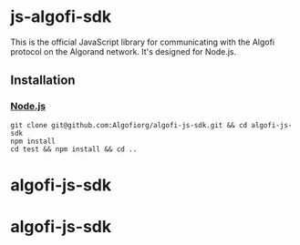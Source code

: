# js-algofi-sdk

This is the official JavaScript library for communicating with the Algofi protocol on the Algorand network. It's designed for Node.js.

## Installation

### [Node.js](https://nodejs.org/en/download/)

```
git clone git@github.com:Algofiorg/algofi-js-sdk.git && cd algofi-js-sdk
npm install
cd test && npm install && cd ..
```

# algofi-js-sdk

# algofi-js-sdk
